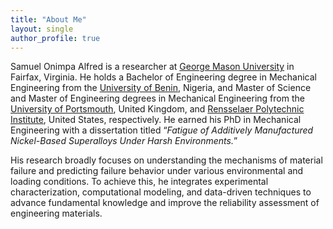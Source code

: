 ```yaml
---
title: "About Me"
layout: single
author_profile: true
---
```


Samuel Onimpa Alfred is a researcher at [George Mason University](https://www.gmu.edu/) in Fairfax, Virginia. He holds a Bachelor of Engineering degree in Mechanical Engineering from the [University of Benin](https://www.uniben.edu/), Nigeria, and Master of Science and Master of Engineering degrees in Mechanical Engineering from the [University of Portsmouth](https://www.port.ac.uk/), United Kingdom, and [Rensselaer Polytechnic Institute](https://www.rpi.edu/), United States, respectively. He earned his PhD in Mechanical Engineering with a dissertation titled “*Fatigue of Additively Manufactured Nickel-Based Superalloys Under Harsh Environments.*”

His research broadly focuses on understanding the mechanisms of material failure and predicting failure behavior under various environmental and loading conditions. To achieve this, he integrates experimental characterization, computational modeling, and data-driven techniques to advance fundamental knowledge and improve the reliability assessment of engineering materials.
